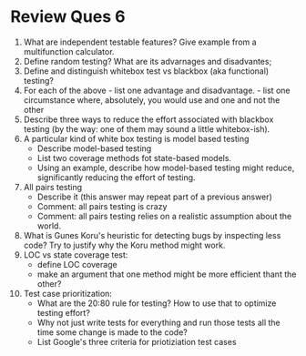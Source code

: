 # Review Ques 6

1.    What are independent testable features? Give example from a multifunction calculator.
2.    Define random testing? What are its advarnages and disadvantes;
3.    Define and distinguish whitebox test vs blackbox (aka functional) testing?
4.    For each of the above
           - list one advantage and disadvantage.
           - list one circumstance where,  absolutely, you would use and one and not the other
5.    Describe three ways to reduce the effort associated with blackbox testing (by the way: one of them may sound
      a little whitebox-ish).
6.    A particular kind of white box testing is model based testing
       - Describe model-based testing
       - List two  coverage methods fot state-based models.
       - Using an example, describe how model-based testing might reduce, significantly reducing the effort of testing.
7.    All pairs testing
        - Describe it (this answer may repeat part of a previous answer)
        - Comment: all pairs testing is crazy
        - Comment: all pairs testing relies on a realistic assumption about the world.
8.    What is Gunes Koru's heuristic for detecting bugs by inspecting less code? Try to justify why the Koru method might work.
9.    LOC vs state coverage test: 
         - define LOC coverage
         - make an argument that one method might be more efficient thant the other?
10.   Test case prioritization:
         - What are the 20:80 rule for testing? How to use that to optimize testing effort?
         - Why not just write tests for everything and run those tests all the time some change is made to the code?
         - List Google's three criteria for priotiziation test cases